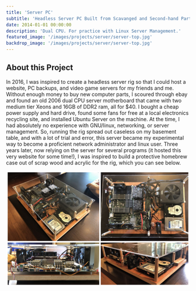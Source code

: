 ```yaml
---
title: 'Server PC'
subtitle: 'Headless Server PC Built from Scavanged and Second-hand Parts'
date: 2014-01-01 00:00:00
description: 'Dual CPU. For practice with Linux Server Management.'
featured_image: '/images/projects/server/server-top.jpg'
backdrop_image: '/images/projects/server/server-top.jpg'
---
```


## About this Project

In 2016, I was inspired to create a headless server rig so that I could host a website, PC backups, and video game servers for my friends and me. Without enough money to buy new computer parts, I scoured through ebay and found an old 2006 dual CPU server motherboard that came with two medium tier Xeons and 16GB of DDR2 ram, all for $40. I bought a cheap power supply and hard drive, found some fans for free at a local electronics recycling site, and installed Ubuntu Server on the machine. At the time, I had absolutely no experience with GNU/linux, networking, or server management. So, running the rig spread out caseless on my basement table, and with a lot of trial and error, this server became my experimental way to become a proficient network administrator and linux user. Three years later, now relying on the server for several programs (it hosted this very website for some time!), I was inspired to build a protective homebrew case out of scrap wood and acrylic for the rig, which you can see below.

![](/images/projects/server/server-collage.jpg)